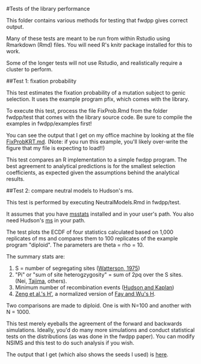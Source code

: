 #Tests of the library performance

This folder contains various methods for testing that fwdpp gives correct output.

Many of these tests are meant to be run from within Rstudio using Rmarkdown (Rmd) files.  You will need R's knitr package installed for this to work.

Some of the longer tests will not use Rstudio, and realistically require a cluster to perform.

##Test 1: fixation probability

This test estimates the fixation probability of a mutation subject to genic selection.  It uses the example program pfix, which comes with the library.

To execute this test, process the file FixProb.Rmd from the folder fwdpp/test that comes with the library source code.  Be sure to compile the examples in fwdpp/examples first!

You can see the output that I get on my office machine by looking at the file [FixProbKRT.md](FixProbKRT.md).  (Note: if you run this example, you'll likely over-write the figure that my file is expecting to load!!)

This test compares an R implementation to a simple fwdpp program.  The best agreement to analytical predictions is for the smallest selection coefficients, as expected given the assumptions behind the analytical results.

##Test 2: compare neutral models to Hudson's ms.

This test is performed by executing NeutralModels.Rmd in fwdpp/test.

It assumes that you have [msstats](https://github.com/molpopgen/msstats) installed and in your user's path.  You also need Hudson's [ms](http://home.uchicago.edu:~/rhudson1) in your path.

The test plots the ECDF of four statistics calculated based on 1,000 replicates of ms and compares them to 100 replicates of the example program "diploid".  The parameters are theta = rho = 10.

The summary stats are:

1. S = number of segregating sites ([Watterson, 1975](http://www.ncbi.nlm.nih.gov/pubmed/1145509))
2. "Pi" or "sum of site heterogzygosity" = sum of 2pq over the S sites. (Nei, [Tajima](http://www.genetics.org/content/105/2/437.abstract), others).
3. Minimum number of recombination events ([Hudson and Kaplan](http://www.genetics.org/content/111/1/147.abstract))
4. [Zeng et al.'s H'](http://www.genetics.org/content/174/3/1431.abstract), a normalized version of [Fay and Wu's H](http://www.genetics.org/content/155/3/1405.abstract).

Two comparisons are made to diploid.  One is with N=100 and another with N = 1000.

This test merely eyeballs the agreement of the forward and backwards simulations.  Ideally, you'd do many more simulations and conduct statistical tests on the distributions (as was done in the fwdpp paper).  You can modify NSIMS and this test to do such analysis if you wish.

The output that I get (which also shows the seeds I used) is [here](NeutralModelsKRT.md).
